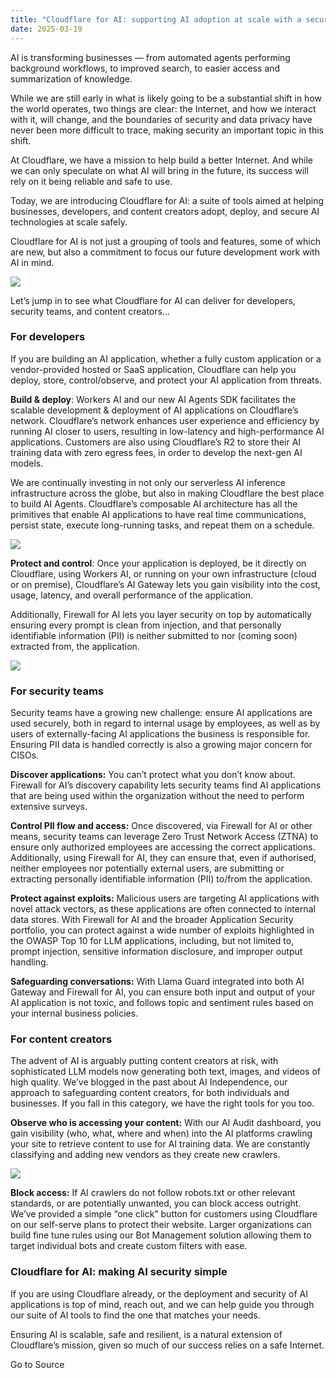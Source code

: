 ```yaml
---
title: "Cloudflare for AI: supporting AI adoption at scale with a security-first approach"
date: 2025-03-19
---
```


AI is transforming businesses — from automated agents performing background workflows, to improved search, to easier access and summarization of knowledge. 

While we are still early in what is likely going to be a substantial shift in how the world operates, two things are clear: the Internet, and how we interact with it, will change, and the boundaries of security and data privacy have never been more difficult to trace, making security an important topic in this shift.

At Cloudflare, we have a mission to help build a better Internet. And while we can only speculate on what AI will bring in the future, its success will rely on it being reliable and safe to use.

Today, we are introducing Cloudflare for AI: a suite of tools aimed at helping businesses, developers, and content creators adopt, deploy, and secure AI technologies at scale safely.

Cloudflare for AI is not just a grouping of tools and features, some of which are new, but also a commitment to focus our future development work with AI in mind.

![](https://cf-assets.www.cloudflare.com/zkvhlag99gkb/4s1CIOnpHnIdWPdFrzS6e1/a29e0ffa7123d69e855b3eac6d0a154f/1.png)

Let’s jump in to see what Cloudflare for AI can deliver for developers, security teams, and content creators…

### For developers

If you are building an AI application, whether a fully custom application or a vendor-provided hosted or SaaS application, Cloudflare can help you deploy, store, control/observe, and protect your AI application from threats.

**Build & deploy**: Workers AI and our new AI Agents SDK facilitates the scalable development & deployment of AI applications on Cloudflare’s network. Cloudflare’s network enhances user experience and efficiency by running AI closer to users, resulting in low-latency and high-performance AI applications. Customers are also using Cloudflare’s R2 to store their AI training data with zero egress fees, in order to develop the next-gen AI models. 

We are continually investing in not only our serverless AI inference infrastructure across the globe, but also in making Cloudflare the best place to build AI Agents. Cloudflare’s composable AI architecture has all the primitives that enable AI applications to have real time communications, persist state, execute long-running tasks, and repeat them on a schedule. 

![](https://cf-assets.www.cloudflare.com/zkvhlag99gkb/2M1dOiI89ecQAb1y0SJ57E/dcc98c263ea9503aa0aacdf69326fa9d/2.png)

**Protect and control**: Once your application is deployed, be it directly on Cloudflare, using Workers AI, or running on your own infrastructure (cloud or on premise), Cloudflare’s AI Gateway lets you gain visibility into the cost, usage, latency, and overall performance of the application.

Additionally, Firewall for AI lets you layer security on top by automatically ensuring every prompt is clean from injection, and that personally identifiable information (PII) is neither submitted to nor (coming soon) extracted from, the application.

![](https://cf-assets.www.cloudflare.com/zkvhlag99gkb/4dDiUMSKDoqyrPgzjiHfkx/22a2a9e159f8efcbf2b2a43f9bdf2a9b/3.png)

### For security teams

Security teams have a growing new challenge: ensure AI applications are used securely, both in regard to internal usage by employees, as well as by users of externally-facing AI applications the business is responsible for. Ensuring PII data is handled correctly is also a growing major concern for CISOs.

**Discover applications:** You can’t protect what you don’t know about. Firewall for AI’s discovery capability lets security teams find AI applications that are being used within the organization without the need to perform extensive surveys.

**Control PII flow and access:** Once discovered, via Firewall for AI or other means, security teams can leverage Zero Trust Network Access (ZTNA) to ensure only authorized employees are accessing the correct applications. Additionally, using Firewall for AI, they can ensure that, even if authorised, neither employees nor potentially external users, are submitting or extracting personally identifiable information (PII) to/from the application.

**Protect against exploits:** Malicious users are targeting AI applications with novel attack vectors, as these applications are often connected to internal data stores. With Firewall for AI and the broader Application Security portfolio, you can protect against a wide number of exploits highlighted in the OWASP Top 10 for LLM applications, including, but not limited to, prompt injection, sensitive information disclosure, and improper output handling.

**Safeguarding conversations:** With Llama Guard integrated into both AI Gateway and Firewall for AI, you can ensure both input and output of your AI application is not toxic, and follows topic and sentiment rules based on your internal business policies.

### For content creators

The advent of AI is arguably putting content creators at risk, with sophisticated LLM models now generating both text, images, and videos of high quality. We’ve blogged in the past about AI Independence, our approach to safeguarding content creators, for both individuals and businesses. If you fall in this category, we have the right tools for you too.

**Observe who is accessing your content:** With our AI Audit dashboard, you gain visibility (who, what, where and when) into the AI platforms crawling your site to retrieve content to use for AI training data. We are constantly classifying and adding new vendors as they create new crawlers.

![](https://cf-assets.www.cloudflare.com/zkvhlag99gkb/6s9WmTy7EQyOF6mCZd6KTc/1ba40dd811bb81de26da04155655e6d8/4.png)

**Block access:** If AI crawlers do not follow robots.txt or other relevant standards, or are potentially unwanted, you can block access outright. We’ve provided a simple “one click” button for customers using Cloudflare on our self-serve plans to protect their website. Larger organizations can build fine tune rules using our Bot Management solution allowing them to target individual bots and create custom filters with ease.

### Cloudflare for AI: making AI security simple

If you are using Cloudflare already, or the deployment and security of AI applications is top of mind, reach out, and we can help guide you through our suite of AI tools to find the one that matches your needs.

Ensuring AI is scalable, safe and resilient, is a natural extension of Cloudflare’s mission, given so much of our success relies on a safe Internet.

Go to Source
